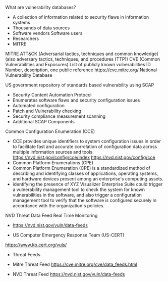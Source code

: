 What are vulnerability databases?

- A collection of information related to security flaws in information systems
- Thousands of data sources
- Software vendors
Software users
- Researchers
- MITRE

MITRE ATT&CK (Adversarial tactics, techniques and common knowledge) (also adversary tactics, techniques, and procedures (TTP))
CVE (Common Vulnerabilities and Exposures)
List of publicly known vulnerabilities
ID Number, description, one public reference
https://cve.mitre.org/
National Vulnerability Database

US government repository of standards based vulnerability using SCAP
- Security Content Automation Protocol
- Enumerates software flaws and security configuration issues
- Automated configuration
- Patch and Vulnerability checking
- Security compliance measurement scanning
- Additional SCAP Components

Common Configuration Enumeration (CCE)
- CCE provides unique identifiers to system configuration issues in order to facilitate fast and accurate correlation of configuration data across multiple information sources and tools.
https://nvd.nist.gov/config/cce/index
https://nvd.nist.gov/config/cce
- Common Platform Enumerations (CPE)
- Common Platform Enumeration (CPE) is a standardized method of describing and identifying classes of applications, operating systems, and hardware devices present among an enterprise's computing assets.
- identifying the presence of XYZ Visualizer Enterprise Suite could trigger a vulnerability management tool to check the system for known vulnerabilities in the software, and also trigger a configuration management tool to verify that the software is configured securely in accordance with the organization's policies.

NVD Threat Data Feed
Real Time Monitoring

- https://nvd.nist.gov/vuln/data-feeds

- US Computer Emergency Response Team (US-CERT)

https://www.kb.cert.org/vuls/
- Threat Feeds

- Mitre Threat Feed
https://cve.mitre.org/cve/data_feeds.html

- NVD Threat Feed
https://nvd.nist.gov/vuln/data-feeds